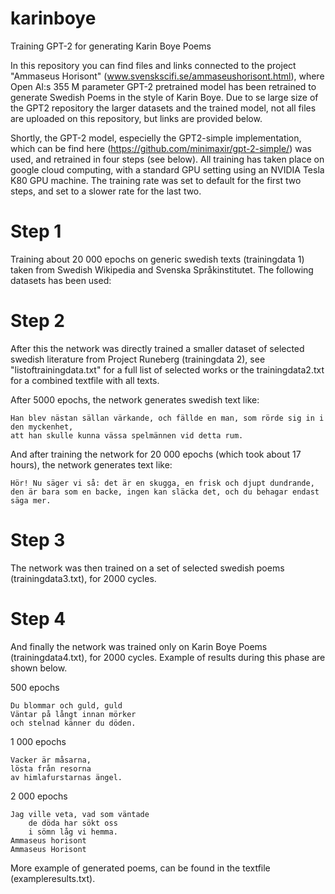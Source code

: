 # karinboye
Training GPT-2 for generating Karin Boye Poems

In this repository you can find files and links connected to the project "Ammaseus Horisont" (www.svenskscifi.se/ammaseushorisont.html), where Open AI:s 355 M parameter GPT-2 pretrained model  has been retrained to generate Swedish Poems in the style of Karin Boye. Due to se large size of the GPT2 repository the larger datasets and the trained model, not all files are uploaded on this repository, but links are provided below.

Shortly, the GPT-2 model, especielly the GPT2-simple implementation, which can be find here (https://github.com/minimaxir/gpt-2-simple/) was used, and retrained in four steps (see below). All training has taken place on google cloud computing, with a standard GPU setting using an NVIDIA Tesla K80 GPU machine. The training rate was set to default for the first two steps, and set to a slower rate for the last two.

# Step 1

Training about 20 000 epochs on generic swedish texts (trainingdata 1) taken from Swedish Wikipedia and Svenska Språkinstitutet. The following datasets has been used:


# Step 2

After this the network was directly trained a smaller dataset of selected swedish literature from Project Runeberg (trainingdata 2), see "listoftrainingdata.txt" for a full list of selected works or the trainingdata2.txt for a combined textfile with all texts.

After 5000 epochs, the network generates swedish text like:

  	Han blev nästan sällan värkande, och fällde en man, som rörde sig in i den myckenhet, 
  	att han skulle kunna vässa spelmännen vid detta rum.

And after training the network for 20 000 epochs (which took about 17 hours), the network generates text like:

	Hör! Nu säger vi så: det är en skugga, en frisk och djupt dundrande, 
  	den är bara som en backe, ingen kan släcka det, och du behagar endast säga mer.


# Step 3

The network was then trained on a set of selected swedish poems (trainingdata3.txt), for 2000 cycles.


# Step 4

And finally the network was trained only on Karin Boye Poems (trainingdata4.txt), for 2000 cycles.
Example of results during this phase are shown below.

500 epochs

  	Du blommar och guld, guld 
  	Väntar på långt innan mörker 
  	och stelnad känner du döden. 

1 000 epochs

	Vacker är måsarna, 
  	lösta från resorna
  	av himlafurstarnas ängel.

2 000 epochs

	Jag ville veta, vad som väntade
       	de döda har sökt oss
       	i sömn låg vi hemma. 
  	Ammaseus horisont 
  	Ammaseus Horisont
  
  
  
  
 More example of generated poems, can be found in the textfile (exampleresults.txt).



